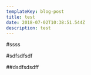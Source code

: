 ```yaml
---
templateKey: blog-post
title: test
date: 2018-07-02T10:38:51.544Z
description: test
---
```

\#ssss

\#sdfsdfsdf

\##dsdfsdsdff
